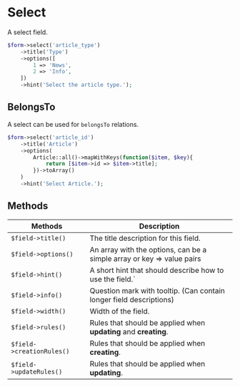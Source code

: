 # Select

A select field.

```php
$form->select('article_type')
    ->title('Type')
    ->options([
        1 => 'News',
        2 => 'Info',
    ])
    ->hint('Select the article type.');
```

## BelongsTo

A select can be used for `belongsTo` relations.

```php
$form->select('article_id')
    ->title('Article')
    ->options(
        Article::all()->mapWithKeys(function($item, $key){
            return [$item->id => $item->title];
        })->toArray()
    )
    ->hint('Select Article.');
```

## Methods

| Methods                   | Description                                                            |
| ------------------------- | ---------------------------------------------------------------------- |
| `$field->title()`         | The title description for this field.                                  |
| `$field->options()`       | An array with the options, can be a simple array or key => value pairs |
| `$field->hint()`          | A short hint that should describe how to use the field.`               |
| `$field->info()`          | Question mark with tooltip. (Can contain longer field descriptions)     |
| `$field->width()`         | Width of the field.                                                    |
| `$field->rules()`         | Rules that should be applied when **updating** and **creating**.       |
| `$field->creationRules()` | Rules that should be applied when **creating**.                        |
| `$field->updateRules()`   | Rules that should be applied when **updating**.                        |

